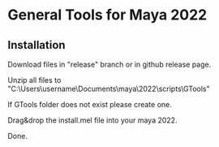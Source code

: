 # General Tools for Maya 2022
## Installation

Download files in "release" branch or in github release page.

Unzip all files to "C:\Users\username\Documents\maya\2022\scripts\GTools"

If GTools folder does not exist please create one.

Drag&drop the install.mel file into your maya 2022.

Done.